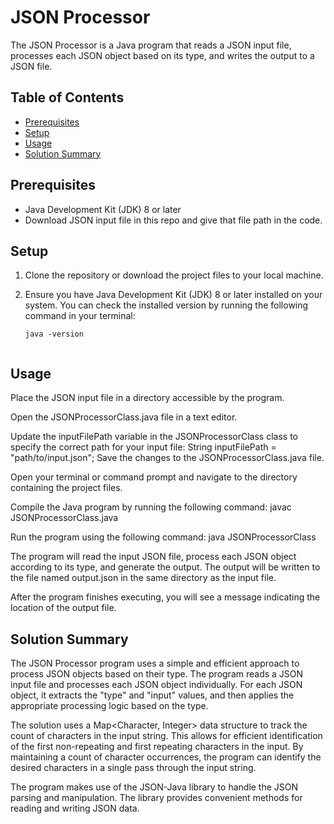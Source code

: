 # JSON Processor

The JSON Processor is a Java program that reads a JSON input file, processes each JSON object based on its type, and writes the output to a JSON file.

## Table of Contents

- [Prerequisites](#prerequisites)
- [Setup](#setup)
- [Usage](#usage)
- [Solution Summary](#solution-summary)

## Prerequisites

- Java Development Kit (JDK) 8 or later
- Download JSON input file in this repo and give that file path in the code.

## Setup

1. Clone the repository or download the project files to your local machine.

2. Ensure you have Java Development Kit (JDK) 8 or later installed on your system. You can check the installed version by running the following command in your terminal:

   ```shell
   java -version


## Usage
Place the JSON input file in a directory accessible by the program.

Open the JSONProcessorClass.java file in a text editor.

Update the inputFilePath variable in the JSONProcessorClass class to specify the correct path for your input file:
String inputFilePath = "path/to/input.json";
Save the changes to the JSONProcessorClass.java file.

Open your terminal or command prompt and navigate to the directory containing the project files.

Compile the Java program by running the following command:
javac JSONProcessorClass.java

Run the program using the following command:
java JSONProcessorClass



The program will read the input JSON file, process each JSON object according to its type, and generate the output. The output will be written to the file named output.json in the same directory as the input file.

After the program finishes executing, you will see a message indicating the location of the output file.

## Solution Summary
The JSON Processor program uses a simple and efficient approach to process JSON objects based on their type. The program reads a JSON input file and processes each JSON object individually. For each JSON object, it extracts the "type" and "input" values, and then applies the appropriate processing logic based on the type.

The solution uses a Map<Character, Integer> data structure to track the count of characters in the input string. This allows for efficient identification of the first non-repeating and first repeating characters in the input. By maintaining a count of character occurrences, the program can identify the desired characters in a single pass through the input string.

The program makes use of the JSON-Java library to handle the JSON parsing and manipulation. The library provides convenient methods for reading and writing JSON data.
